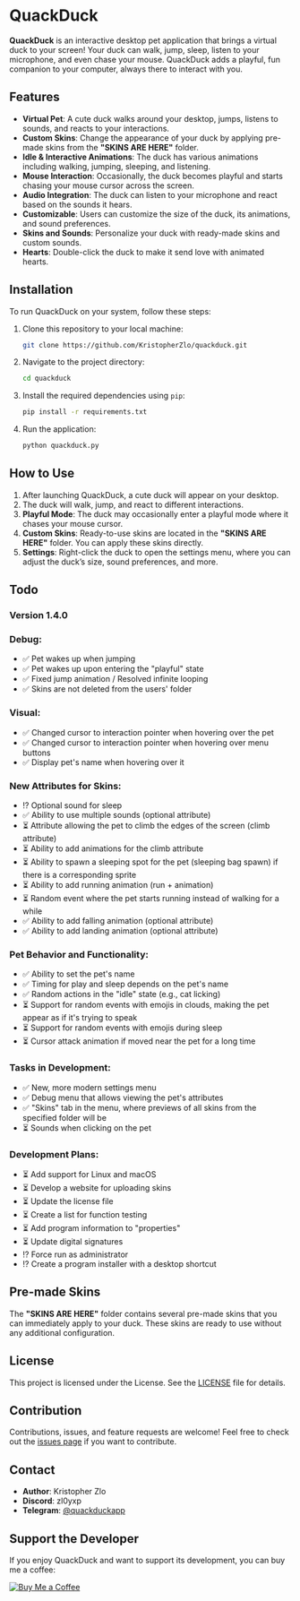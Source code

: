 # QuackDuck

**QuackDuck** is an interactive desktop pet application that brings a virtual duck to your screen! Your duck can walk, jump, sleep, listen to your microphone, and even chase your mouse. QuackDuck adds a playful, fun companion to your computer, always there to interact with you.

## Features

- **Virtual Pet**: A cute duck walks around your desktop, jumps, listens to sounds, and reacts to your interactions.
- **Custom Skins**: Change the appearance of your duck by applying pre-made skins from the **"SKINS ARE HERE"** folder.
- **Idle & Interactive Animations**: The duck has various animations including walking, jumping, sleeping, and listening.
- **Mouse Interaction**: Occasionally, the duck becomes playful and starts chasing your mouse cursor across the screen.
- **Audio Integration**: The duck can listen to your microphone and react based on the sounds it hears.
- **Customizable**: Users can customize the size of the duck, its animations, and sound preferences.
- **Skins and Sounds**: Personalize your duck with ready-made skins and custom sounds.
- **Hearts**: Double-click the duck to make it send love with animated hearts.

## Installation

To run QuackDuck on your system, follow these steps:

1. Clone this repository to your local machine:

   ```bash
   git clone https://github.com/KristopherZlo/quackduck.git
   ```

2. Navigate to the project directory:

   ```bash
   cd quackduck
   ```

3. Install the required dependencies using `pip`:

   ```bash
   pip install -r requirements.txt
   ```

4. Run the application:

   ```bash
   python quackduck.py
   ```

## How to Use

1. After launching QuackDuck, a cute duck will appear on your desktop.
2. The duck will walk, jump, and react to different interactions.
3. **Playful Mode**: The duck may occasionally enter a playful mode where it chases your mouse cursor.
4. **Custom Skins**: Ready-to-use skins are located in the **"SKINS ARE HERE"** folder. You can apply these skins directly.
5. **Settings**: Right-click the duck to open the settings menu, where you can adjust the duck’s size, sound preferences, and more.

## Todo

### Version 1.4.0

### Debug:
- ✅ Pet wakes up when jumping  
- ✅ Pet wakes up upon entering the "playful" state  
- ✅ Fixed jump animation / Resolved infinite looping  
- ✅ Skins are not deleted from the users' folder  

### Visual:
- ✅ Changed cursor to interaction pointer when hovering over the pet  
- ✅ Changed cursor to interaction pointer when hovering over menu buttons  
- ✅ Display pet's name when hovering over it 

### New Attributes for Skins:
- ⁉️ Optional sound for sleep  
- ✅ Ability to use multiple sounds (optional attribute)  
- ⏳ Attribute allowing the pet to climb the edges of the screen (climb attribute)  
- ⏳ Ability to add animations for the climb attribute  
- ⏳ Ability to spawn a sleeping spot for the pet (sleeping bag spawn) if there is a corresponding sprite  
- ⏳ Ability to add running animation (run + animation)  
- ⏳ Random event where the pet starts running instead of walking for a while  
- ✅ Ability to add falling animation (optional attribute)  
- ✅ Ability to add landing animation (optional attribute)  

### Pet Behavior and Functionality:
- ✅ Ability to set the pet's name  
- ✅ Timing for play and sleep depends on the pet's name  
- ✅ Random actions in the "idle" state (e.g., cat licking)  
- ⏳ Support for random events with emojis in clouds, making the pet appear as if it's trying to speak  
- ⏳ Support for random events with emojis during sleep  
- ⏳ Cursor attack animation if moved near the pet for a long time  

### Tasks in Development:
- ✅ New, more modern settings menu  
- ✅ Debug menu that allows viewing the pet's attributes  
- ✅ "Skins" tab in the menu, where previews of all skins from the specified folder will be  
- ⏳ Sounds when clicking on the pet  

### Development Plans:
- ⏳ Add support for Linux and macOS  
- ⏳ Develop a website for uploading skins  
- ⏳ Update the license file  
- ⏳ Create a list for function testing  
- ⏳ Add program information to "properties"  
- ⏳ Update digital signatures  
- ⁉️ Force run as administrator  
- ⁉️ Create a program installer with a desktop shortcut

## Pre-made Skins

The **"SKINS ARE HERE"** folder contains several pre-made skins that you can immediately apply to your duck. These skins are ready to use without any additional configuration.

## License

This project is licensed under the License. See the [LICENSE](./License) file for details.

## Contribution

Contributions, issues, and feature requests are welcome! Feel free to check out the [issues page](https://github.com/KristopherZlo/quackduck/issues) if you want to contribute.

## Contact

- **Author**: Kristopher Zlo
- **Discord**: zl0yxp
- **Telegram**: [@quackduckapp](https://t.me/quackduckapp)

## Support the Developer

If you enjoy QuackDuck and want to support its development, you can buy me a coffee:

[![Buy Me a Coffee](https://www.buymeacoffee.com/assets/img/custom_images/yellow_img.png)](https://www.buymeacoffee.com/zl0yxp)